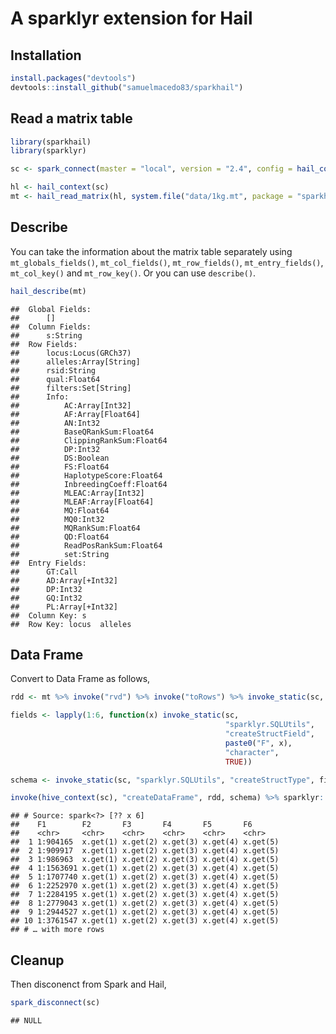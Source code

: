 A sparklyr extension for Hail
================

## Installation

``` r
install.packages("devtools")
devtools::install_github("samuelmacedo83/sparkhail")
```

## Read a matrix table

``` r
library(sparkhail)
library(sparklyr)

sc <- spark_connect(master = "local", version = "2.4", config = hail_config())

hl <- hail_context(sc)
mt <- hail_read_matrix(hl, system.file("data/1kg.mt", package = "sparkhail"))
```

## Describe

You can take the information about the matrix table separately using
`mt_globals_fields()`, `mt_col_fields()`, `mt_row_fields()`,
`mt_entry_fields()`, `mt_col_key()` and `mt_row_key()`. Or you can use
`describe()`.

``` r
hail_describe(mt)
```

    ##  Global Fields: 
    ##      []
    ##  Column Fields: 
    ##      s:String
    ##  Row Fields: 
    ##      locus:Locus(GRCh37)
    ##      alleles:Array[String]
    ##      rsid:String
    ##      qual:Float64
    ##      filters:Set[String]
    ##      Info: 
    ##          AC:Array[Int32]
    ##          AF:Array[Float64]
    ##          AN:Int32
    ##          BaseQRankSum:Float64
    ##          ClippingRankSum:Float64
    ##          DP:Int32
    ##          DS:Boolean
    ##          FS:Float64
    ##          HaplotypeScore:Float64
    ##          InbreedingCoeff:Float64
    ##          MLEAC:Array[Int32]
    ##          MLEAF:Array[Float64]
    ##          MQ:Float64
    ##          MQ0:Int32
    ##          MQRankSum:Float64
    ##          QD:Float64
    ##          ReadPosRankSum:Float64
    ##          set:String
    ##  Entry Fields: 
    ##      GT:Call
    ##      AD:Array[+Int32]
    ##      DP:Int32
    ##      GQ:Int32
    ##      PL:Array[+Int32]
    ##  Column Key: s 
    ##  Row Key: locus  alleles

## Data Frame

Convert to Data Frame as
follows,

``` r
rdd <- mt %>% invoke("rvd") %>% invoke("toRows") %>% invoke_static(sc, "sparkhail.HailConverter", "mtToRdd", .)

fields <- lapply(1:6, function(x) invoke_static(sc, 
                                                "sparklyr.SQLUtils", 
                                                "createStructField", 
                                                paste0("F", x), 
                                                "character", 
                                                TRUE))

schema <- invoke_static(sc, "sparklyr.SQLUtils", "createStructType", fields)

invoke(hive_context(sc), "createDataFrame", rdd, schema) %>% sparklyr::sdf_register()
```

    ## # Source: spark<?> [?? x 6]
    ##    F1        F2       F3       F4       F5       F6      
    ##    <chr>     <chr>    <chr>    <chr>    <chr>    <chr>   
    ##  1 1:904165  x.get(1) x.get(2) x.get(3) x.get(4) x.get(5)
    ##  2 1:909917  x.get(1) x.get(2) x.get(3) x.get(4) x.get(5)
    ##  3 1:986963  x.get(1) x.get(2) x.get(3) x.get(4) x.get(5)
    ##  4 1:1563691 x.get(1) x.get(2) x.get(3) x.get(4) x.get(5)
    ##  5 1:1707740 x.get(1) x.get(2) x.get(3) x.get(4) x.get(5)
    ##  6 1:2252970 x.get(1) x.get(2) x.get(3) x.get(4) x.get(5)
    ##  7 1:2284195 x.get(1) x.get(2) x.get(3) x.get(4) x.get(5)
    ##  8 1:2779043 x.get(1) x.get(2) x.get(3) x.get(4) x.get(5)
    ##  9 1:2944527 x.get(1) x.get(2) x.get(3) x.get(4) x.get(5)
    ## 10 1:3761547 x.get(1) x.get(2) x.get(3) x.get(4) x.get(5)
    ## # … with more rows

## Cleanup

Then disconenct from Spark and Hail,

``` r
spark_disconnect(sc)
```

    ## NULL
